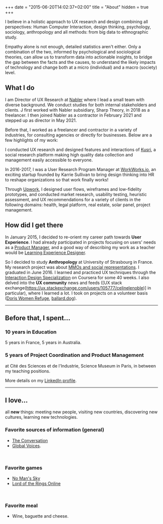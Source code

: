 +++
date = "2015-06-20T14:02:37+02:00"
title = "About"
hidden = true
+++

I believe in a holistic approach to UX research and design combining all perspectives: Human Computer Interaction, design thinking, psychology, sociology, anthropology and all methods: from big data to ethnographic study. 

Empathy alone is not enough, detailed statistics aren't either. Only a combination of the two, informed by psychological and sociological theories, can allow us to transform data into actionable insights, to bridge the gap between the facts and the causes, to understand the likely impacts of technology and change both at a micro (individual) and a macro (society) level.

## What I do

I am Director of UX Research at [Nabler](https://www.nabler.com/) where I lead a small team with diverse background. We conduct studies for both internal stakeholders and clients. J first worked with Nabler subsidiary, Sharp Theory, in 2018 as a freelancer. I then joined Nabler as a contractor in February 2021 and stepped up as director in May 2021. 

Before that, I worked as a freelancer and contractor in a variety of industries, for consulting agencies or directly for businesses. Below are a few highlights of my work:

I conducted UX research and designed features and interactions of <a href="http://www.kusri.com" target="_blank">Kusri</a>, a social research platform making high quality data collection and management easily accessible to everyone.

In 2016-2017, I was a User Research Program Manager at <a href="http://www.workworks.io" target="_blank">WorkWorks.io</a>, an exciting startup founded by Karrie Sullivan to bring design thinking into HR to reshape organizations so that work finally works!

Through <a href="https://www.upwork.com/o/profiles/users/_~010dcaadf0e99f54c3/" target="_blank">Upwork</a>, I designed user flows, wireframes and low-fidelity prototypes, and conducted market research, usability testing, heuristic assessment, and UX recommendations for a variety of clients in the following domains: health, legal platform, real estate, solar panel, project management.

## How did I get there

In January 2015, I decided to re-orient my career path towards **User Experience**. I had already participated in projects focusing on users' needs as a [Product Manager](/portfolio/csi), and a good way of describing my work as a teacher would be [Learning Experience Designer](/blog/learning-experience-designer). 

So I decided to study **Anthropology** at University of Strasbourg in France. My research project was about [MMOs and social representations](/portfolio/mmo-persona). I graduated in June 2016. I learned and practiced UX techniques through the <a href="https://www.coursera.org/specializations/interaction-design" target="_blank">Interaction Design Specialization</a> on Coursera for some 40 weeks. I also delved into the **UX community** news and feeds ([UX stack exchange(https://ux.stackexchange.com/users/105777/celinelenoble)] in particular), where I learned a lot. I took on projects on a volunteer basis ([Doris Women Refuge](/portfolio/doris-women-refuge/), [ballard.dog](/portfolio/ballard-dog)). 


***

## Before that, I spent...

### 10 years in Education

5 years in France, 5 years in Australia.

### 5 years of Project Coordination and Product Management

at Cité des Sciences et de l'Industrie, Science Museum in Paris, in between my teaching positions.

More details on my [LinkedIn profile](https://www.linkedin.com/in/celinelenoble).

***

## I love...

all **new** things: meeting new people, visiting new countries, discovering new cultures, learning new technologies.


### Favorite sources of information (general)

* <a href="https://theconversation.com" target="_blank">The Conversation</a> 
* <a href="https://globalvoices.org" target="_blank">Global Voices</a>. 

<br>

### Favorite games

* <a href="http://www.no-mans-sky.com/" target="blank"> No Man's Sky</a>
* <a href="http://www.lotro.com/en" target="blank">Lord of the Rings Online</a>

<br>

### Favorite meal
* Wine, baguette and cheese.



